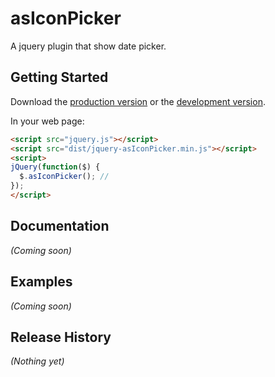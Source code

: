 # asIconPicker

A jquery plugin that show date picker.

## Getting Started
Download the [production version][min] or the [development version][max].

[min]: https://raw.github.com/amazingsurge/jquery-asIconPicker/master/dist/jquery-asIconPicker.min.js
[max]: https://raw.github.com/amazingsurge/jquery-asIconPicker/master/dist/jquery-asIconPicker.js

In your web page:

```html
<script src="jquery.js"></script>
<script src="dist/jquery-asIconPicker.min.js"></script>
<script>
jQuery(function($) {
  $.asIconPicker(); //
});
</script>
```

## Documentation
_(Coming soon)_

## Examples
_(Coming soon)_

## Release History
_(Nothing yet)_
